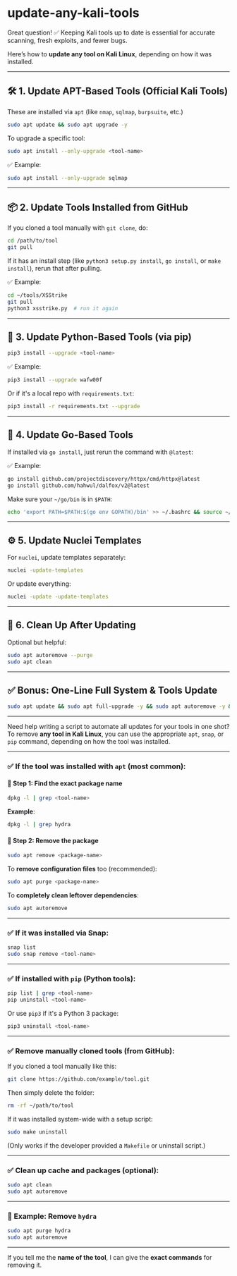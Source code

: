 # update-any-kali-tools
Great question! ✅ Keeping Kali tools up to date is essential for accurate scanning, fresh exploits, and fewer bugs.

Here’s how to **update any tool on Kali Linux**, depending on how it was installed.

---

## 🛠️ 1. **Update APT-Based Tools (Official Kali Tools)**

These are installed via `apt` (like `nmap`, `sqlmap`, `burpsuite`, etc.)

```bash
sudo apt update && sudo apt upgrade -y
```

To upgrade a specific tool:

```bash
sudo apt install --only-upgrade <tool-name>
```

✅ Example:

```bash
sudo apt install --only-upgrade sqlmap
```

---

## 📦 2. **Update Tools Installed from GitHub**

If you cloned a tool manually with `git clone`, do:

```bash
cd /path/to/tool
git pull
```

If it has an install step (like `python3 setup.py install`, `go install`, or `make install`), rerun that after pulling.

✅ Example:

```bash
cd ~/tools/XSStrike
git pull
python3 xsstrike.py  # run it again
```

---

## 🐍 3. **Update Python-Based Tools (via pip)**

```bash
pip3 install --upgrade <tool-name>
```

✅ Example:

```bash
pip3 install --upgrade wafw00f
```

Or if it's a local repo with `requirements.txt`:

```bash
pip3 install -r requirements.txt --upgrade
```

---

## 🧰 4. **Update Go-Based Tools**

If installed via `go install`, just rerun the command with `@latest`:

✅ Example:

```bash
go install github.com/projectdiscovery/httpx/cmd/httpx@latest
go install github.com/hahwul/dalfox/v2@latest
```

Make sure your `~/go/bin` is in `$PATH`:

```bash
echo 'export PATH=$PATH:$(go env GOPATH)/bin' >> ~/.bashrc && source ~/.bashrc
```

---

## ⚙️ 5. **Update Nuclei Templates**

For `nuclei`, update templates separately:

```bash
nuclei -update-templates
```

Or update everything:

```bash
nuclei -update -update-templates
```

---

## 🧼 6. **Clean Up After Updating**

Optional but helpful:

```bash
sudo apt autoremove --purge
sudo apt clean
```

---

## ✅ Bonus: One-Line Full System & Tools Update

```bash
sudo apt update && sudo apt full-upgrade -y && sudo apt autoremove -y && nuclei -update -update-templates && go install github.com/projectdiscovery/httpx/cmd/httpx@latest
```

---

Need help writing a script to automate all updates for your tools in one shot?
To remove **any tool in Kali Linux**, you can use the appropriate `apt`, `snap`, or `pip` command, depending on how the tool was installed.

---

### ✅ **If the tool was installed with `apt`** (most common):

#### 🔹 Step 1: Find the exact package name

```bash
dpkg -l | grep <tool-name>
```

**Example**:

```bash
dpkg -l | grep hydra
```

#### 🔹 Step 2: Remove the package

```bash
sudo apt remove <package-name>
```

To **remove configuration files** too (recommended):

```bash
sudo apt purge <package-name>
```

To **completely clean leftover dependencies**:

```bash
sudo apt autoremove
```

---

### ✅ **If it was installed via Snap**:

```bash
snap list
sudo snap remove <tool-name>
```

---

### ✅ **If installed with `pip` (Python tools):**

```bash
pip list | grep <tool-name>
pip uninstall <tool-name>
```

Or use `pip3` if it's a Python 3 package:

```bash
pip3 uninstall <tool-name>
```

---

### ✅ **Remove manually cloned tools (from GitHub)**:

If you cloned a tool manually like this:

```bash
git clone https://github.com/example/tool.git
```

Then simply delete the folder:

```bash
rm -rf ~/path/to/tool
```

If it was installed system-wide with a setup script:

```bash
sudo make uninstall
```

(Only works if the developer provided a `Makefile` or uninstall script.)

---

### ✅ Clean up cache and packages (optional):

```bash
sudo apt clean
sudo apt autoremove
```

---

### 📌 Example: Remove `hydra`

```bash
sudo apt purge hydra
sudo apt autoremove
```

---

If you tell me the **name of the tool**, I can give the **exact commands** for removing it.

